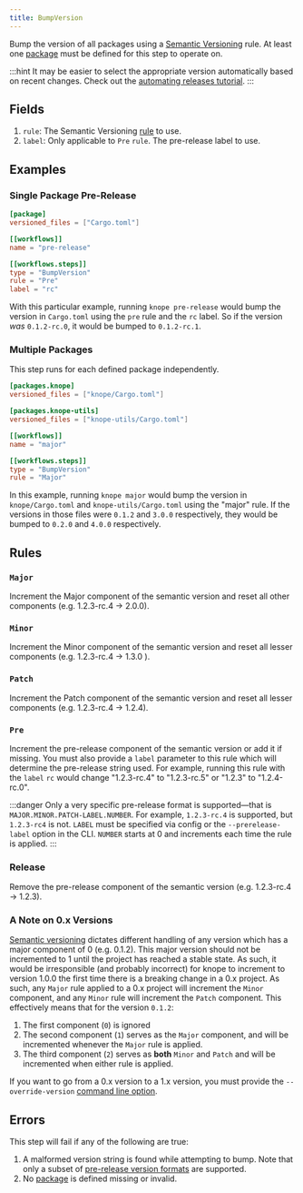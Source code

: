 ```yaml
---
title: BumpVersion
---
```


Bump the version of all packages using a [Semantic Versioning] rule. At least one [package] must be defined for this step to operate on.

:::hint
It may be easier to select the appropriate version automatically based on recent changes.
Check out the [automating releases tutorial](/tutorials/documenting_changes).
:::

## Fields

1. `rule`: The Semantic Versioning [rule](#rules) to use.
2. `label`: Only applicable to `Pre` `rule`. The pre-release label to use.

## Examples

### Single Package Pre-Release

```toml
[package]
versioned_files = ["Cargo.toml"]

[[workflows]]
name = "pre-release"

[[workflows.steps]]
type = "BumpVersion"
rule = "Pre"
label = "rc"
```

With this particular example, running `knope pre-release` would bump the version in `Cargo.toml` using the `pre` rule and the `rc` label. 
So if the version _was_ `0.1.2-rc.0`, it would be bumped to `0.1.2-rc.1`.

### Multiple Packages

This step runs for each defined package independently.

```toml
[packages.knope]
versioned_files = ["knope/Cargo.toml"]

[packages.knope-utils]
versioned_files = ["knope-utils/Cargo.toml"]

[[workflows]]
name = "major"

[[workflows.steps]]
type = "BumpVersion"
rule = "Major"
```

In this example, running `knope major` would bump the version in `knope/Cargo.toml` and `knope-utils/Cargo.toml` using the "major" rule. If the versions in those files were `0.1.2` and `3.0.0` respectively, they would be bumped to `0.2.0` and `4.0.0` respectively.

## Rules

### `Major`

Increment the Major component of the semantic version and reset all other components (e.g. 1.2.3-rc.4 -> 2.0.0).

### `Minor`

Increment the Minor component of the semantic version and reset all lesser components (e.g. 1.2.3-rc.4 -> 1.3.0 ).

### `Patch`

Increment the Patch component of the semantic version and reset all lesser components (e.g. 1.2.3-rc.4 -> 1.2.4).

### `Pre`

Increment the pre-release component of the semantic version or add it if missing. You must also provide a `label` parameter to this rule which will determine the pre-release string used. For example, running this rule with the `label` `rc` would change "1.2.3-rc.4" to "1.2.3-rc.5" or "1.2.3" to "1.2.4-rc.0".

:::danger
Only a very specific pre-release format is supported—that is `MAJOR.MINOR.PATCH-LABEL.NUMBER`. For example, `1.2.3-rc.4` is supported, but `1.2.3-rc4` is not. `LABEL` must be specified via config or the `--prerelease-label` option in the CLI. `NUMBER` starts at 0 and increments each time the rule is applied.
:::

### Release

Remove the pre-release component of the semantic version (e.g. 1.2.3-rc.4 -> 1.2.3).

### A Note on 0.x Versions

[Semantic versioning] dictates different handling of any version which has a major component of 0 (e.g. 0.1.2). This major version should not be incremented to 1 until the project has reached a stable state. As such, it would be irresponsible (and probably incorrect) for knope to increment to version 1.0.0 the first time there is a breaking change in a 0.x project. As such, any `Major` rule applied to a 0.x project will increment the `Minor` component, and any `Minor` rule will increment the `Patch` component. This effectively means that for the version `0.1.2`:

1. The first component (`0`) is ignored
2. The second component (`1`) serves as the `Major` component, and will be incremented whenever the `Major` rule is applied.
3. The third component (`2`) serves as **both** `Minor` and `Patch` and will be incremented when either rule is applied.

If you want to go from a 0.x version to a 1.x version, you must provide the `--override-version` [command line option](../../introduction.md#--override-version).

## Errors

This step will fail if any of the following are true:

1. A malformed version string is found while attempting to bump. Note that only a subset of [pre-release version formats](#pre) are supported.
2. No [package] is defined missing or invalid.

[semantic versioning]: https://semver.org
[package]: ../packages.md
[conventional commits]: https://conventionalcommits.org
[`preparerelease`]: ./PrepareRelease.md
